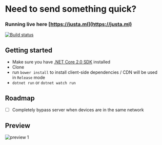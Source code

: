 # Need to send something quick?

### Running live here [https://justa.ml](https://justa.ml)

[![Build status](https://ci.appveyor.com/api/projects/status/3jxpwg2tcwoiaq9b/branch/master?svg=true)](https://ci.appveyor.com/project/mustakimali/justa-ml/branch/master)

## Getting started
* Make sure you have [.NET Core 2.0 SDK](https://www.microsoft.com/net/download/core) installed
* Clone
* run `bower install` to install client-side dependencies / CDN will be used in `Release` mode
* `dotnet run` or `dotnet watch run`

## Roadmap
- [ ] Completely bypass server when devices are in the same network

## Preview

![preview 1](http://i.imgur.com/jLEjVd3.png)
